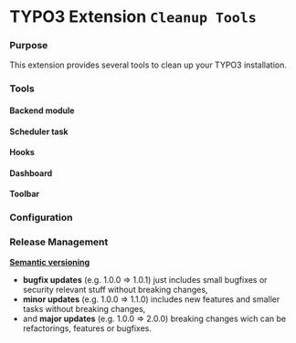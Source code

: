 # TYPO3 Extension `Cleanup Tools`

### Purpose
This extension provides several tools to clean up your TYPO3 installation.

### Tools
#### Backend module

#### Scheduler task

#### Hooks

#### Dashboard

#### Toolbar

### Configuration

### Release Management
[**Semantic versioning**][2]
* **bugfix updates** (e.g. 1.0.0 => 1.0.1) just includes small bugfixes or security relevant stuff without breaking changes,
* **minor updates** (e.g. 1.0.0 => 1.1.0) includes new features and smaller tasks without breaking changes,
* and **major updates** (e.g. 1.0.0 => 2.0.0) breaking changes wich can be refactorings, features or bugfixes.

[1]: https://github.com/TYPO3/TYPO3.CMS/tree/master/typo3/sysext/lowlevel/Classes/Command
[2]: https://semver.org/
